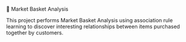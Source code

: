 🛒 Market Basket Analysis

This project performs Market Basket Analysis using association rule learning to discover interesting relationships between items purchased together by customers.
